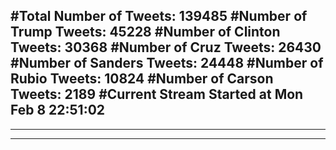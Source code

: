 #Total Number of Tweets: 139485 
#Number of Trump Tweets: 45228
#Number of Clinton Tweets: 30368
#Number of Cruz Tweets: 26430
#Number of Sanders Tweets: 24448
#Number of Rubio Tweets: 10824
#Number of Carson Tweets: 2189
#Current Stream Started at Mon Feb  8 22:51:02
---
---
---
